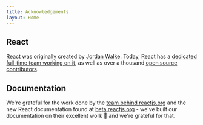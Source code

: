 ```yaml
---
title: Acknowledgements
layout: Home
---
```


## React 

React was originally created by [Jordan Walke](https://github.com/jordwalke). Today, React has a [dedicated full-time team working on it](https://reactjs.org/community/team.html), as well as over a thousand [open source contributors](https://github.com/facebook/react/blob/main/AUTHORS).


## Documentation

We're grateful for the work done by the [team behind reactjs.org](https://github.com/reactjs/reactjs.org) and the new React documentation found at [beta.reactjs.org](https://beta.reactjs.org/) - we've built our documentation on their excellent work 🙏 and we're grateful for that.
